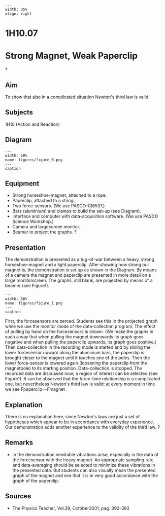 
```{figure} /figures/busy.png
---
width: 35%
align: right
```
# 1H10.07 
  # Strong Magnet, Weak Paperclip 
 ?   
  
## Aim   
 To show that also in a complicated situation Newton's third law is valid.    
  
## Subjects   
 1H10 (Action and Reaction)   
  
## Diagram   
   
```{figure} figures/figure_0.png  
---  
width: 50%  
name: figures/figure_0.png  
---  
caption  
``` 
      
  
## Equipment   
 
 *  Strong horseshoe-magnet, attached to a rope. 
 *  Paperclip, attached to a string. 
 *  Two force-sensors. (We use PASCO-CI6537.) 
 *  Bars (aluminium) and clamps to build the set-up (see Diagram). 
 *  Interface and computer with data-acquisition software. (We use PASCO Science Workshop.) 
 *  Camera and largescreen monitor. 
 *  Beamer to project the graphs. ?
    
  
## Presentation   
 The demonstration is presented as a tug-of-war between a heavy, strong horseshoe-magnet and a light paperclip. After showing how strong our magnet is, the demonstration is set up as shown in the Diagram. By means of a camera the magnet and paperclip are presented in more detail on a large monitorscreen. The graphs, still blank, are projected by means of a beamer (see Figure1).    
```{figure} figures/figure_1.png  
---  
width: 50%  
name: figures/figure_1.png  
---  
caption  
``` 
 First, the forcesensors are zeroed. Students see this in the projected graph while we use the monitor mode of the data-collection program. The effect of pulling by hand on the forcesensors is shown. (We make the graphs in such a way that when pulling the magnet downwards its graph goes negative and when pulling the paperclip upwards, its graph goes positive.) Then data-collection in the recording mode is started and by sliding the lower forcesensor upward along the aluminium bars, the paperclip is brought closer to the magnet until it touches one of the poles. Then the lower force-sensor is lowered again (loosening the paperclip from the magnetpole) to its starting position. Data-collection is stopped. The recorded data are discussed now; a region of interest can be selected (see Figure1). It can be observed that the force-time relationship is a complicated one, but nevertheless Newton's third law is valid: at every moment in time we see Fpaperclip=-Fmagnet .    
  
## Explanation   
 There is no explanation here, since Newton's laws are just a set of hypotheses which appear to be in accordance with everyday experience. Our demonstration adds another experience to the validity of the third law.  ?     
  
## Remarks   
 
 *  In the demonstration inevitable vibrations arise, especially in the data of the forcesensor with the heavy magnet. An appropriate sampling rate and data-averaging should be selected to minimize these vibrations in the presented data. But students can also visually mean the presented graph of the magnet and see that it is in very good accordance with the graph of the paperclip.
   
  
## Sources   
 
 *  The Physics Teacher, Vol.39, October2001, pag. 392-393
  